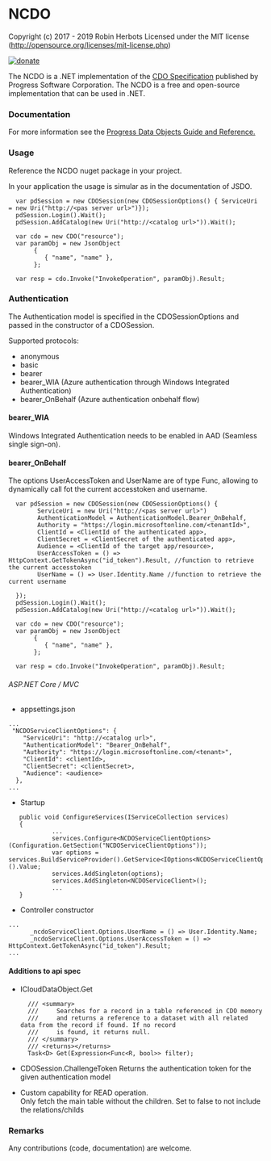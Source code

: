 # NCDO
Copyright (c) 2017 - 2019 Robin Herbots Licensed under the MIT license (http://opensource.org/licenses/mit-license.php)  
  
[![donate](https://www.paypalobjects.com/en_US/i/btn/btn_donate_SM.gif)](https://www.paypal.com/cgi-bin/webscr?cmd=_s-xclick&hosted_button_id=LXZNPVLB4P7GU)
  
 
The NCDO is a .NET implementation of the <a href="https://github.com/CloudDataObject/CDO">CDO Specification</a> published by Progress Software Corporation. 
The NCDO is a free and open-source implementation that can be used in .NET. 

### Documentation
For more information see the <a href="https://documentation.progress.com/output/pdo">Progress Data Objects Guide and Reference.</a>

### Usage
Reference the NCDO nuget package in your project.

In your application the usage is simular as in the documentation of JSDO.

```
  var pdSession = new CDOSession(new CDOSessionOptions() { ServiceUri = new Uri("http://<pas server url>")});
  pdSession.Login().Wait();
  pdSession.AddCatalog(new Uri("http://<catalog url>")).Wait();
            
  var cdo = new CDO("resource");
  var paramObj = new JsonObject
       {
          { "name", "name" },
       };
  
  var resp = cdo.Invoke("InvokeOperation", paramObj).Result;
```

### Authentication

The Authentication model is specified in the CDOSessionOptions and passed in the constructor of a CDOSession.  

Supported protocols:
- anonymous
- basic
- bearer
- bearer_WIA (Azure authentication through Windows Integrated Authentication)
- bearer_OnBehalf (Azure authentication onbehalf flow)

#### bearer_WIA
Windows Integrated Authentication needs to be enabled in AAD (Seamless single sign-on).

#### bearer_OnBehalf

The options UserAccessToken and UserName are of type Func<string>, allowing to dynamically call fot the current accesstoken and username.
```
  var pdSession = new CDOSession(new CDOSessionOptions() { 
        ServiceUri = new Uri("http://<pas server url>")
        AuthenticationModel = AuthenticationModel.Bearer_OnBehalf,
        Authority = "https://login.microsoftonline.com/<tenantId>",
        ClientId = <ClientId of the authenticated app>,
        ClientSecret = <ClientSecret of the authenticated app>,
        Audience = <ClientId of the target app/resource>,
        UserAccessToken = () => HttpContext.GetTokenAsync("id_token").Result, //function to retrieve the current accesstoken
        UserName = () => User.Identity.Name //function to retrieve the current username
  
  });
  pdSession.Login().Wait();
  pdSession.AddCatalog(new Uri("http://<catalog url>")).Wait();
            
  var cdo = new CDO("resource");
  var paramObj = new JsonObject
       {
          { "name", "name" },
       };
  
  var resp = cdo.Invoke("InvokeOperation", paramObj).Result;
```

###### ASP.NET Core / MVC

- appsettings.json

```
...
 "NCDOServiceClientOptions": {
    "ServiceUri": "http://<catalog url>",
    "AuthenticationModel": "Bearer_OnBehalf",
    "Authority": "https://login.microsoftonline.com/<tenant>",
    "ClientId": <clientId>,
    "ClientSecret": <clientSecret>,
    "Audience": <audience>
  },
...
```

- Startup

```
   public void ConfigureServices(IServiceCollection services)
   {
            ...
            services.Configure<NCDOServiceClientOptions>(Configuration.GetSection("NCDOServiceClientOptions"));
            var options = services.BuildServiceProvider().GetService<IOptions<NCDOServiceClientOptions>>().Value;
            services.AddSingleton(options);
            services.AddSingleton<NCDOServiceClient>();
            ...
   }
```

- Controller constructor
    
```
...
      _ncdoServiceClient.Options.UserName = () => User.Identity.Name;
      _ncdoServiceClient.Options.UserAccessToken = () => HttpContext.GetTokenAsync("id_token").Result;
...
```

#### Additions to api spec

- ICloudDataObject.Get

        /// <summary>
        ///     Searches for a record in a table referenced in CDO memory
        ///     and returns a reference to a dataset with all related data from the record if found. If no record
        ///     is found, it returns null.
        /// </summary>
        /// <returns></returns>
        Task<D> Get(Expression<Func<R, bool>> filter);

- CDOSession.ChallengeToken
    Returns the authentication token for the given authentication model
    
- Custom capability for READ operation.  
    Only fetch the main table without the children.
    Set to false to not include the relations/childs
    
### Remarks
    
Any contributions (code, documentation) are welcome. 
